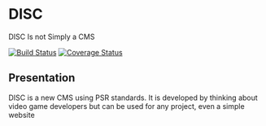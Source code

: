 # DISC
DISC Is not Simply a CMS

[![Build Status](https://travis-ci.org/DINSC/framework.svg?branch=master)](https://travis-ci.org/DINSC/framework)
[![Coverage Status](https://coveralls.io/repos/github/DINSC/framework/badge.svg?branch=master)](https://coveralls.io/github/DINSC/framework?branch=master)

## Presentation
DISC is a new CMS using PSR standards. 
It is developed by thinking about video game developers but can be used for any project, even a simple website
